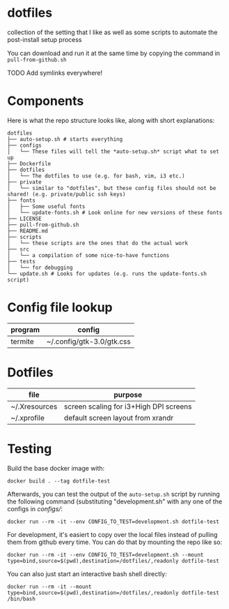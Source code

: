 # dotfiles
collection of the setting that I like as well as some scripts to automate the post-install setup process

You can download and run it at the same time by copying the command in `pull-from-github.sh` 

TODO Add symlinks everywhere!

# Components
Here is what the repo structure looks like, along with short explanations:

```
dotfiles
├── auto-setup.sh # starts everything
├── configs
│   └── These files will tell the *auto-setup.sh* script what to set up
├── Dockerfile
├── dotfiles
│   └── The dotfiles to use (e.g. for bash, vim, i3 etc.)
├── private
│   └── similar to "dotfiles", but these config files should not be shared! (e.g. private/public ssh keys)
├── fonts
│   ├── Some useful fonts
│   └── update-fonts.sh # Look online for new versions of these fonts
├── LICENSE
├── pull-from-github.sh
├── README.md
├── scripts
│   └── these scripts are the ones that do the actual work
├── src
│   └── a compilation of some nice-to-have functions
├── tests
│   └── for debugging 
└── update.sh # Looks for updates (e.g. runs the update-fonts.sh script) 
```
# Config file lookup
program  |  config
---      |  ---
termite  |  ~/.config/gtk-3.0/gtk.css

# Dotfiles
file           |  purpose
---            |  ---
~/.Xresources  |  screen scaling for i3+High DPI screens
~/.xprofile    |  default screen layout from xrandr

# Testing
Build the base docker image with:
```
docker build . --tag dotfile-test
```

Afterwards, you can test the output of the `auto-setup.sh` script by running the following command (substituting "development.sh" with any one of the configs in *configs/*: 
```
docker run --rm -it --env CONFIG_TO_TEST=development.sh dotfile-test
```

For development, it's easiert to copy over the local files instead of pulling them from github every time. You can do that by mounting the repo like so:
```
docker run --rm -it --env CONFIG_TO_TEST=development.sh --mount type=bind,source=$(pwd),destination=/dotfiles/,readonly dotfile-test
```

You can also just start an interactive bash shell directly:
```
docker run --rm -it --mount type=bind,source=$(pwd),destination=/dotfiles/,readonly dotfile-test /bin/bash
```


